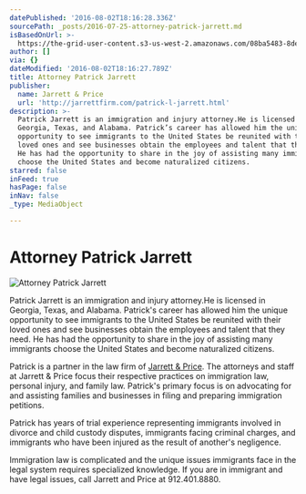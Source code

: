 ```yaml
---
datePublished: '2016-08-02T18:16:28.336Z'
sourcePath: _posts/2016-07-25-attorney-patrick-jarrett.md
isBasedOnUrl: >-
  https://the-grid-user-content.s3-us-west-2.amazonaws.com/08ba5483-8de9-4d96-8862-6bd2f279d473.jpg
author: []
via: {}
dateModified: '2016-08-02T18:16:27.789Z'
title: Attorney Patrick Jarrett
publisher:
  name: Jarrett & Price
  url: 'http://jarrettfirm.com/patrick-l-jarrett.html'
description: >-
  Patrick Jarrett is an immigration and injury attorney.He is licensed in
  Georgia, Texas, and Alabama. Patrick’s career has allowed him the unique
  opportunity to see immigrants to the United States be reunited with their
  loved ones and see businesses obtain the employees and talent that they need.
  He has had the opportunity to share in the joy of assisting many immigrants
  choose the United States and become naturalized citizens.
starred: false
inFeed: true
hasPage: false
inNav: false
_type: MediaObject

---
```

# Attorney Patrick Jarrett
![Attorney Patrick Jarrett](https://the-grid-user-content.s3-us-west-2.amazonaws.com/5915e7ae-e02e-49a9-8648-16aad294405d.jpg)

Patrick Jarrett is an immigration and injury attorney.He is licensed in Georgia, Texas, and Alabama. Patrick's career has allowed him the unique opportunity to see immigrants to the United States be reunited with their loved ones and see businesses obtain the employees and talent that they need. He has had the opportunity to share in the joy of assisting many immigrants choose the United States and become naturalized citizens.

Patrick is a partner in the law firm of [Jarrett & Price][0]. The attorneys and staff at Jarrett & Price focus their respective practices on immigration law, personal injury, and family law. Patrick's primary focus is on advocating for and assisting families and businesses in filing and preparing immigration petitions.

Patrick has years of trial experience representing immigrants involved in divorce and child custody disputes, immigrants facing criminal charges, and immigrants who have been injured as the result of another's negligence.

Immigration law is complicated and the unique issues immigrants face in the legal system requires specialized knowledge. If you are in immigrant and have legal issues, call Jarrett and Price at 912.401.8880\.

[0]: www.jarrettfirm.com